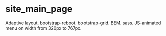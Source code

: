# site_main_page
Adaptive layout.
bootstrap-reboot. bootstrap-grid.
BEM.
sass.
JS-animated menu on width from 320px to 767px.
